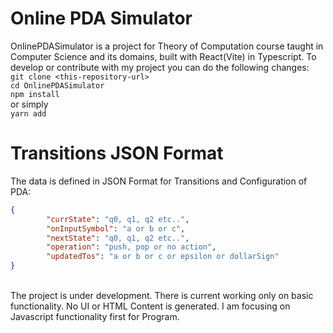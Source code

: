 # Online PDA Simulator
OnlinePDASimulator is a project for Theory of Computation course taught in Computer Science and its domains, built with React(Vite) in Typescript.
To develop or contribute with my project you can do the following changes:\
```git clone <this-repository-url>```\
```cd OnlinePDASimulator```\
```npm install```\
or simply\
```yarn add```

# Transitions JSON Format
The data is defined in JSON Format for Transitions and Configuration of PDA:
```json
{
        "currState": "q0, q1, q2 etc..",
        "onInputSymbol": "a or b or c",
        "nextState": "q0, q1, q2 etc..",
        "operation": "push, pop or no action",
        "updatedTos": "a or b or c or epsilon or dollarSign" 
}
```
\
The project is under development. There is current working only on basic functionality. No UI or HTML Content is generated. I am focusing on Javascript functionality first for Program.
